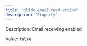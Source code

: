 ```yaml
---
title: "glide.email.read.active"
description: "Property"
---
```


Description: Email receiving enabled

Value: `false`